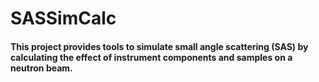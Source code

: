 # SASSimCalc
#### This project provides tools to simulate small angle scattering (SAS) by calculating the effect of instrument components and samples on a neutron beam.
